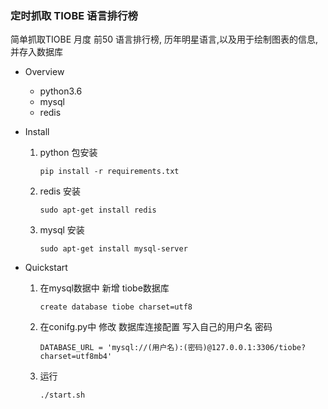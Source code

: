 ###  定时抓取 TIOBE  语言排行榜 

简单抓取TIOBE  月度 前50 语言排行榜,  历年明星语言,以及用于绘制图表的信息,并存入数据库

- Overview

  - python3.6
  - mysql
  - redis

- Install

  1. python 包安装

     ``pip install -r requirements.txt``

  2. redis 安装

     ``sudo apt-get install redis``

  3. mysql 安装

     ``sudo apt-get install mysql-server``

- Quickstart

  1. 在mysql数据中 新增 tiobe数据库

     ``create database tiobe charset=utf8``

  2. 在conifg.py中 修改 数据库连接配置 写入自己的用户名 密码

     ```
     DATABASE_URL = 'mysql://(用户名):(密码)@127.0.0.1:3306/tiobe?charset=utf8mb4'
     ```

  3. 运行

     ``./start.sh``

     ​

  ​